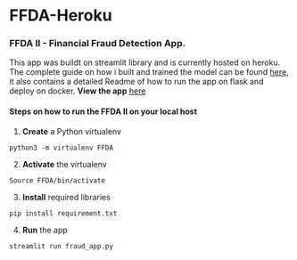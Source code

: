 # FFDA-Heroku
### FFDA II - Financial Fraud Detection App.
This app was buildt on streamlit library and is currently hosted on heroku. The complete guide on how i built and trained the model can be found [here](https://github.com/Josiah-Jovido/Fraud_detection), it also contains a detailed Readme of how to run the app on flask and deploy on docker. **View the app** [here](https://ffda.herokuapp.com/)

#### Steps on how to run the FFDA II on your local host

1. **Create** a Python virtualenv
```
python3 -m virtualenv FFDA
```
2. **Activate** the virtualenv
```
Source FFDA/bin/activate
```
3. **Install** required libraries
```
pip install requirement.txt
```
4. **Run** the app
```
streamlit run fraud_app.py
```

